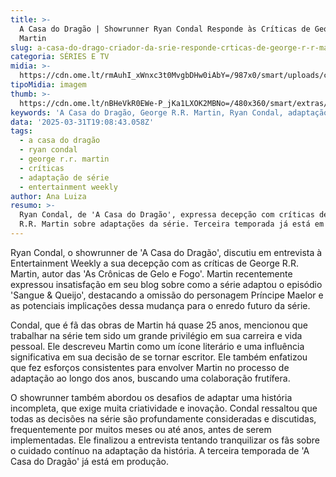 ```yaml
---
title: >-
  A Casa do Dragão | Showrunner Ryan Condal Responde às Críticas de George R.R.
  Martin
slug: a-casa-do-drago-criador-da-srie-responde-crticas-de-george-r-r-martin
categoria: SÉRIES E TV
midia: >-
  https://cdn.ome.lt/rmAuhI_xWnxc3t0MvgbDHw0iAbY=/987x0/smart/uploads/conteudo/fotos/02_MOqInDe.jpg
tipoMidia: imagem
thumb: >-
  https://cdn.ome.lt/nBHeVkR0EWe-P_jKa1LXOK2MBNo=/480x360/smart/extras/conteudos/Captura_de_tela_2025-03-31_155604.png
keywords: 'A Casa do Dragão, George R.R. Martin, Ryan Condal, adaptação, série'
data: '2025-03-31T19:08:43.058Z'
tags:
  - a casa do dragão
  - ryan condal
  - george r.r. martin
  - críticas
  - adaptação de série
  - entertainment weekly
author: Ana Luiza
resumo: >-
  Ryan Condal, de 'A Casa do Dragão', expressa decepção com críticas de George
  R.R. Martin sobre adaptações da série. Terceira temporada já está em produção.
---
```


Ryan Condal, o showrunner de 'A Casa do Dragão', discutiu em entrevista à Entertainment Weekly a sua decepção com as críticas de George R.R. Martin, autor das 'As Crônicas de Gelo e Fogo'. Martin recentemente expressou insatisfação em seu blog sobre como a série adaptou o episódio 'Sangue & Queijo', destacando a omissão do personagem Príncipe Maelor e as potenciais implicações dessa mudança para o enredo futuro da série.

Condal, que é fã das obras de Martin há quase 25 anos, mencionou que trabalhar na série tem sido um grande privilégio em sua carreira e vida pessoal. Ele descreveu Martin como um ícone literário e uma influência significativa em sua decisão de se tornar escritor. Ele também enfatizou que fez esforços consistentes para envolver Martin no processo de adaptação ao longo dos anos, buscando uma colaboração frutífera.

O showrunner também abordou os desafios de adaptar uma história incompleta, que exige muita criatividade e inovação. Condal ressaltou que todas as decisões na série são profundamente consideradas e discutidas, frequentemente por muitos meses ou até anos, antes de serem implementadas. Ele finalizou a entrevista tentando tranquilizar os fãs sobre o cuidado contínuo na adaptação da história. A terceira temporada de 'A Casa do Dragão' já está em produção.
